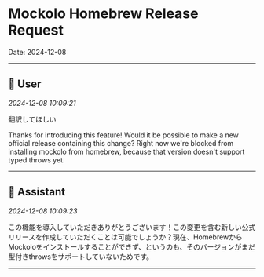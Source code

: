 # Mockolo Homebrew Release Request

Date: 2024-12-08

---

## 👤 User
*2024-12-08 10:09:21*

翻訳してほしい

Thanks for introducing this feature! Would it be possible to make a new official release containing this change? Right now we're blocked from installing mockolo from homebrew, because that version doesn't support typed throws yet.

---

## 🤖 Assistant
*2024-12-08 10:09:23*

この機能を導入していただきありがとうございます！この変更を含む新しい公式リリースを作成していただくことは可能でしょうか？現在、HomebrewからMockoloをインストールすることができず、というのも、そのバージョンがまだ型付きthrowsをサポートしていないためです。

---
